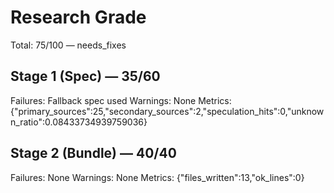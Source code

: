 # Research Grade
Total: 75/100 — needs_fixes

## Stage 1 (Spec) — 35/60
Failures: Fallback spec used
Warnings: None
Metrics: {"primary_sources":25,"secondary_sources":2,"speculation_hits":0,"unknown_ratio":0.08433734939759036}

## Stage 2 (Bundle) — 40/40
Failures: None
Warnings: None
Metrics: {"files_written":13,"ok_lines":0}